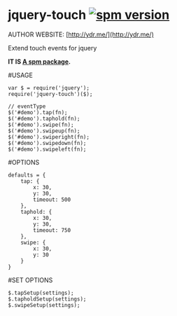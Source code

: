 # jquery-touch [![spm version](http://spmjs.io/badge/jquery-touch)](http://spmjs.io/package/jquery-touch)
AUTHOR WEBSITE: [http://ydr.me/](http://ydr.me/)

Extend touch events for jquery

__IT IS [A spm package](http://spmjs.io/package/jquery-touch).__




#USAGE
```
var $ = require('jquery');
require('jquery-touch')($);

// eventType
$('#demo').tap(fn);
$('#demo').taphold(fn);
$('#demo').swipe(fn);
$('#demo').swipeup(fn);
$('#demo').swiperight(fn);
$('#demo').swipedown(fn);
$('#demo').swipeleft(fn);
```



#OPTIONS
```
defaults = {
    tap: {
        x: 30,
        y: 30,
        timeout: 500
    },
    taphold: {
        x: 30,
        y: 30,
        timeout: 750
    },
    swipe: {
        x: 30,
        y: 30
    }
}
```


#SET OPTIONS
```
$.tapSetup(settings);
$.tapholdSetup(settings);
$.swipeSetup(settings);
```


